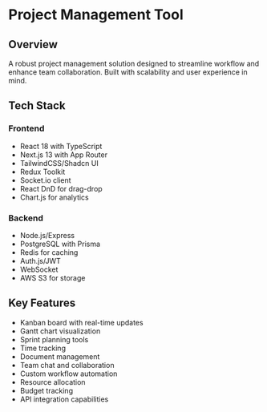 # Project Management Tool

## Overview
A robust project management solution designed to streamline workflow and enhance team collaboration. Built with scalability and user experience in mind.

## Tech Stack
### Frontend
- React 18 with TypeScript
- Next.js 13 with App Router
- TailwindCSS/Shadcn UI
- Redux Toolkit
- Socket.io client
- React DnD for drag-drop
- Chart.js for analytics

### Backend
- Node.js/Express
- PostgreSQL with Prisma
- Redis for caching
- Auth.js/JWT
- WebSocket
- AWS S3 for storage

## Key Features
- Kanban board with real-time updates
- Gantt chart visualization
- Sprint planning tools
- Time tracking
- Document management
- Team chat and collaboration
- Custom workflow automation
- Resource allocation
- Budget tracking
- API integration capabilities


